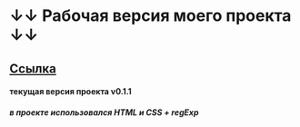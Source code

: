 # &#8595;&#8595; Рабочая версия моего проекта &#8595;&#8595;
## [Ссылка](https://parapashkin.github.io/Lambada/)
#### текущая версия проекта v0.1.1
##### в проекте использовался HTML и CSS + regExp
